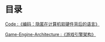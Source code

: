 # 目录

[Code :《编码：隐匿在计算机软硬件背后的语言》](code.md)

[Game-Engine-Architecture :《游戏引擎架构》](game-engine-architecture/)

